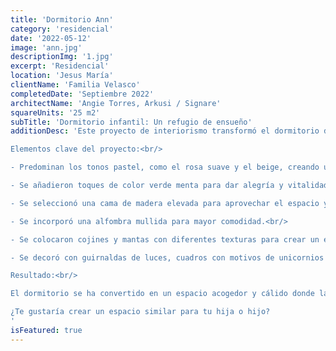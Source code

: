 ```yaml
---
title: 'Dormitorio Ann'
category: 'residencial'
date: '2022-05-12'
image: 'ann.jpg'
descriptionImg: '1.jpg'
excerpt: 'Residencial'
location: 'Jesus María'
clientName: 'Familia Velasco'
completedDate: 'Septiembre 2022'
architectName: 'Angie Torres, Arkusi / Signare'
squareUnits: '25 m2'
subTitle: 'Dormitorio infantil: Un refugio de ensueño'
additionDesc: 'Este proyecto de interiorismo transformó el dormitorio de una niña en un espacio acogedor y cálido, un verdadero refugio de ensueño.<br/>

Elementos clave del proyecto:<br/>

- Predominan los tonos pastel, como el rosa suave y el beige, creando una atmósfera relajante y serena.<br/>

- Se añadieron toques de color verde menta para dar alegría y vitalidad al espacio.<br/>

- Se seleccionó una cama de madera elevada para aprovechar el espacio y la niña puede descansar, jugar, soñar y aprender.<br/>

- Se incorporó una alfombra mullida para mayor comodidad.<br/>

- Se colocaron cojines y mantas con diferentes texturas para crear un espacio cálido.<br/>

- Se decoró con guirnaldas de luces, cuadros con motivos de unicornios y peluches para darle un toque personal y femenino.<br/>

Resultado:<br/>

El dormitorio se ha convertido en un espacio acogedor y cálido donde la niña puede descansar, jugar y soñar. Es un refugio personal que refleja su personalidad y sus gustos.<br/><br/>****

¿Te gustaría crear un espacio similar para tu hija o hijo?
'
isFeatured: true
---
```

